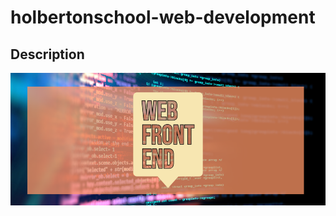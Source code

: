 # holbertonschool-web-development
## Description
![Front End](https://github.com/Devmustroc/holbertonschool-web_front_end/blob/main/img/banner.png?raw=true)
